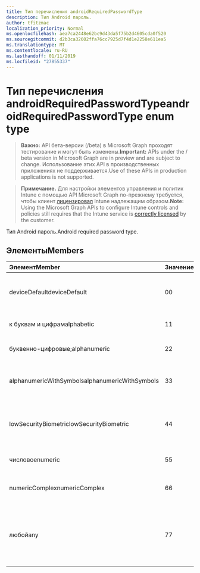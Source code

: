 ```yaml
---
title: Тип перечисления androidRequiredPasswordType
description: Тип Android пароль.
author: tfitzmac
localization_priority: Normal
ms.openlocfilehash: aea7ca2448e62bc9d43da5f75b2d4605cda0f520
ms.sourcegitcommit: d2b3ca32602ffa76cc7925d7f4d1e2258e611ea5
ms.translationtype: MT
ms.contentlocale: ru-RU
ms.lasthandoff: 01/11/2019
ms.locfileid: "27855337"
---
```

# <a name="androidrequiredpasswordtype-enum-type"></a><span data-ttu-id="39322-103">Тип перечисления androidRequiredPasswordType</span><span class="sxs-lookup"><span data-stu-id="39322-103">androidRequiredPasswordType enum type</span></span>

> <span data-ttu-id="39322-104">**Важно:** API бета-версии (/beta) в Microsoft Graph проходят тестирование и могут быть изменены.</span><span class="sxs-lookup"><span data-stu-id="39322-104">**Important:** APIs under the / beta version in Microsoft Graph are in preview and are subject to change.</span></span> <span data-ttu-id="39322-105">Использование этих API в производственных приложениях не поддерживается.</span><span class="sxs-lookup"><span data-stu-id="39322-105">Use of these APIs in production applications is not supported.</span></span>

> <span data-ttu-id="39322-106">**Примечание.** Для настройки элементов управления и политик Intune с помощью API Microsoft Graph по-прежнему требуется, чтобы клиент [лицензировал](https://go.microsoft.com/fwlink/?linkid=839381) Intune надлежащим образом.</span><span class="sxs-lookup"><span data-stu-id="39322-106">**Note:** Using the Microsoft Graph APIs to configure Intune controls and policies still requires that the Intune service is [correctly licensed](https://go.microsoft.com/fwlink/?linkid=839381) by the customer.</span></span>

<span data-ttu-id="39322-107">Тип Android пароль.</span><span class="sxs-lookup"><span data-stu-id="39322-107">Android required password type.</span></span>
## <a name="members"></a><span data-ttu-id="39322-108">Элементы</span><span class="sxs-lookup"><span data-stu-id="39322-108">Members</span></span>
|<span data-ttu-id="39322-109">Элемент</span><span class="sxs-lookup"><span data-stu-id="39322-109">Member</span></span>|<span data-ttu-id="39322-110">Значение</span><span class="sxs-lookup"><span data-stu-id="39322-110">Value</span></span>|<span data-ttu-id="39322-111">Описание</span><span class="sxs-lookup"><span data-stu-id="39322-111">Description</span></span>|
|:---|:---|:---|
|<span data-ttu-id="39322-112">deviceDefault</span><span class="sxs-lookup"><span data-stu-id="39322-112">deviceDefault</span></span>|<span data-ttu-id="39322-113">0</span><span class="sxs-lookup"><span data-stu-id="39322-113">0</span></span>|<span data-ttu-id="39322-114">Значение по умолчанию устройства, без цели.</span><span class="sxs-lookup"><span data-stu-id="39322-114">Device default value, no intent.</span></span>|
|<span data-ttu-id="39322-115">к буквам и цифрам</span><span class="sxs-lookup"><span data-stu-id="39322-115">alphabetic</span></span>|<span data-ttu-id="39322-116">1</span><span class="sxs-lookup"><span data-stu-id="39322-116">1</span></span>|<span data-ttu-id="39322-117">К буквам и цифрам пароль.</span><span class="sxs-lookup"><span data-stu-id="39322-117">Alphabetic password required.</span></span>|
|<span data-ttu-id="39322-118">буквенно-цифровые;</span><span class="sxs-lookup"><span data-stu-id="39322-118">alphanumeric</span></span>|<span data-ttu-id="39322-119">2</span><span class="sxs-lookup"><span data-stu-id="39322-119">2</span></span>|<span data-ttu-id="39322-120">Буквенно-цифровой пароль.</span><span class="sxs-lookup"><span data-stu-id="39322-120">Alphanumeric password required.</span></span>|
|<span data-ttu-id="39322-121">alphanumericWithSymbols</span><span class="sxs-lookup"><span data-stu-id="39322-121">alphanumericWithSymbols</span></span>|<span data-ttu-id="39322-122">3</span><span class="sxs-lookup"><span data-stu-id="39322-122">3</span></span>|<span data-ttu-id="39322-123">Буквы или цифры с символы пароль.</span><span class="sxs-lookup"><span data-stu-id="39322-123">Alphanumeric with symbols password required.</span></span>|
|<span data-ttu-id="39322-124">lowSecurityBiometric</span><span class="sxs-lookup"><span data-stu-id="39322-124">lowSecurityBiometric</span></span>|<span data-ttu-id="39322-125">4</span><span class="sxs-lookup"><span data-stu-id="39322-125">4</span></span>|<span data-ttu-id="39322-126">Биометрия низкой безопасности на основе пароль.</span><span class="sxs-lookup"><span data-stu-id="39322-126">Low security biometrics based password required.</span></span>|
|<span data-ttu-id="39322-127">числовое</span><span class="sxs-lookup"><span data-stu-id="39322-127">numeric</span></span>|<span data-ttu-id="39322-128">5</span><span class="sxs-lookup"><span data-stu-id="39322-128">5</span></span>|<span data-ttu-id="39322-129">Числовой пароль.</span><span class="sxs-lookup"><span data-stu-id="39322-129">Numeric password required.</span></span>|
|<span data-ttu-id="39322-130">numericComplex</span><span class="sxs-lookup"><span data-stu-id="39322-130">numericComplex</span></span>|<span data-ttu-id="39322-131">6</span><span class="sxs-lookup"><span data-stu-id="39322-131">6</span></span>|<span data-ttu-id="39322-132">Числовой сложный пароль.</span><span class="sxs-lookup"><span data-stu-id="39322-132">Numeric complex password required.</span></span>|
|<span data-ttu-id="39322-133">любой</span><span class="sxs-lookup"><span data-stu-id="39322-133">any</span></span>|<span data-ttu-id="39322-134">7</span><span class="sxs-lookup"><span data-stu-id="39322-134">7</span></span>|<span data-ttu-id="39322-135">Пароль или шаблон является обязательным, а какие-либо допустима.</span><span class="sxs-lookup"><span data-stu-id="39322-135">A password or pattern is required, and any is acceptable.</span></span>|






